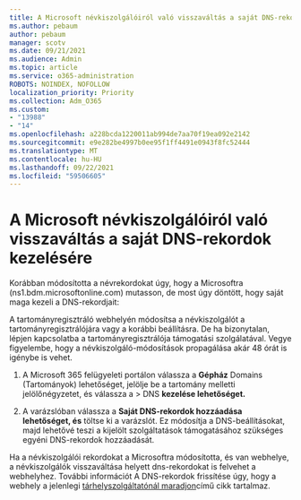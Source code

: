 ```yaml
---
title: A Microsoft névkiszolgálóiról való visszaváltás a saját DNS-rekordok kezelésére
ms.author: pebaum
author: pebaum
manager: scotv
ms.date: 09/21/2021
ms.audience: Admin
ms.topic: article
ms.service: o365-administration
ROBOTS: NOINDEX, NOFOLLOW
localization_priority: Priority
ms.collection: Adm_O365
ms.custom:
- "13988"
- "14"
ms.openlocfilehash: a228bcda1220011ab994de7aa70f19ea092e2142
ms.sourcegitcommit: e9e282be4997b0ee95f1ff4491e0943f8fc52444
ms.translationtype: MT
ms.contentlocale: hu-HU
ms.lasthandoff: 09/22/2021
ms.locfileid: "59506605"
---
```

# <a name="changing-from-microsoft-nameservers-back-to-managing-your-own-dns-records"></a>A Microsoft névkiszolgálóiról való visszaváltás a saját DNS-rekordok kezelésére

Korábban módosította a névrekordokat úgy, hogy a Microsoftra (ns1.bdm.microsoftonline.com) mutasson, de most úgy döntött, hogy saját maga kezeli a DNS-rekordjait:

A tartományregisztráló webhelyén módosítsa a névkiszolgálót a tartományregisztrálójára vagy a korábbi beállításra. De ha bizonytalan, lépjen kapcsolatba a tartományregisztrálója támogatási szolgálatával. Vegye figyelembe, hogy a névkiszolgáló-módosítások propagálása akár 48 órát is igénybe is vehet. 

1. A Microsoft 365 felügyeleti portálon válassza a **Gépház** Domains (Tartományok) lehetőséget, jelölje be a tartomány melletti jelölőnégyzetet, és válassza a  >  [](https://admin.microsoft.com/Adminportal/Home#/Domains)DNS **kezelése lehetőséget.** 

2. A varázslóban válassza a **Saját DNS-rekordok hozzáadása lehetőséget, és** töltse ki a varázslót. Ez módosítja a DNS-beállításokat, majd lehetővé teszi a kijelölt szolgáltatások támogatásához szükséges egyéni DNS-rekordok hozzáadását.

Ha a névkiszolgálói rekordokat a Microsoftra módosította, és van webhelye, a névkiszolgálók visszaváltása helyett dns-rekordokat is felvehet a webhelyhez. További információt A DNS-rekordok frissítése úgy, hogy a webhely a jelenlegi [tárhelyszolgáltatónál maradjon](https://docs.microsoft.com/microsoft-365/admin/dns/update-dns-records-to-retain-current-hosting-provider)című cikk tartalmaz.



